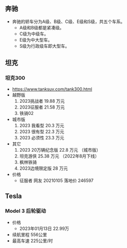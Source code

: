 ## 奔驰
- 奔驰的轿车分为A级、B级、C级、E级和S级，共五个车系。
    - A级和B级都是紧凑级。
    - C级为中级车。
    - E级为中大型车。
    - S级为行政级车即大型车。


## 坦克
### 坦克300
- https://www.tanksuv.com/tank300.html
- 越野版
    1. 2023挑战者 19.88 万元
    2. 2023征服者 21.58 万元
    3. 铁骑02
- 城市版
    1. 2023 我看型 20.3 万元
    2. 2023 很有型 22.3 万元
    3. 2023 必须性 23.3 万元
- 其它
    1. 2023 20万辆纪念版 22.8 万元 （城市版）
    2. 坦克游侠 25.38 万元 （2022年8月下线）
    3. 枫林铁骑 
    4. 2023边境限定版 28 万元
- 价格
    - 征服者 网友 20210105 落地价 246597


## Tesla
### Model 3 后轮驱动
- 价格
    - 2023年01月13日 22.99万 
- 续航里程 556公里
- 最高车速 225公里/时